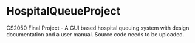 # HospitalQueueProject
CS2050 Final Project - A GUI based hospital queuing system with design documentation and a user manual. Source code needs to be uploaded.
